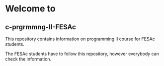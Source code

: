Welcome to 
=====================
c-prgrmmng-II-FESAc
---------------------

This repository contains information on programming II course for FESAc students.

The FESAc students have to follow this repository, however everybody can check the information.
